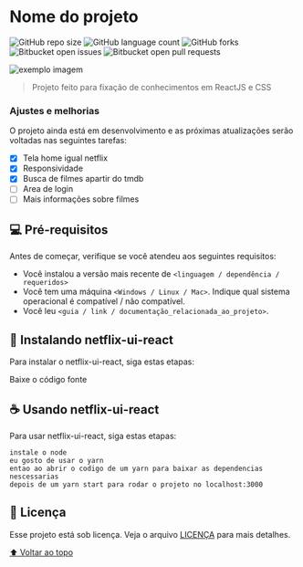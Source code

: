 # Nome do projeto

<!---Esses são exemplos. Veja https://shields.io para outras pessoas ou para personalizar este conjunto de escudos. Você pode querer incluir dependências, status do projeto e informações de licença aqui--->

![GitHub repo size](https://img.shields.io/github/repo-size/fmlima4/netflix-ui-react?style=for-the-badge)
![GitHub language count](https://img.shields.io/github/languages/count/fmlima4/netflix-ui-react?style=for-the-badge)
![GitHub forks](https://img.shields.io/github/forks/fmlima4/netflix-ui-react?style=for-the-badge)
![Bitbucket open issues](https://img.shields.io/bitbucket/issues/fmlima4/netflix-ui-react?style=for-the-badge)
![Bitbucket open pull requests](https://img.shields.io/bitbucket/pr-raw/fmlima4/netflix-ui-react?style=for-the-badge)

<img src="exemplo-image.png" alt="exemplo imagem">

> Projeto feito para fixação de conhecimentos em ReactJS e CSS

### Ajustes e melhorias

O projeto ainda está em desenvolvimento e as próximas atualizações serão voltadas nas seguintes tarefas:

- [x] Tela home igual netflix
- [x] Responsividade
- [x] Busca de filmes apartir do tmdb
- [ ] Area de login
- [ ] Mais informações sobre filmes

## 💻 Pré-requisitos

Antes de começar, verifique se você atendeu aos seguintes requisitos:
<!---Estes são apenas requisitos de exemplo. Adicionar, duplicar ou remover conforme necessário--->
* Você instalou a versão mais recente de `<linguagem / dependência / requeridos>`
* Você tem uma máquina `<Windows / Linux / Mac>`. Indique qual sistema operacional é compatível / não compatível.
* Você leu `<guia / link / documentação_relacionada_ao_projeto>`.

## 🚀 Instalando netflix-ui-react

Para instalar o netflix-ui-react, siga estas etapas:

Baixe o código fonte
## ☕ Usando netflix-ui-react

Para usar netflix-ui-react, siga estas etapas:

```
instale o node
eu gosto de usar o yarn 
entao ao abrir o codigo de um yarn para baixar as dependencias nescessarias
depois de um yarn start para rodar o projeto no localhost:3000
```
## 📝 Licença

Esse projeto está sob licença. Veja o arquivo [LICENÇA](LICENSE.md) para mais detalhes.

[⬆ Voltar ao topo](netflix-ui-react)<br>
